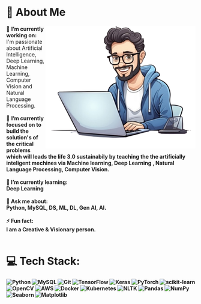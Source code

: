 
# 💫 About Me
<img align="right" alt="Coding" width="400" src="https://github.com/RohitPawar001/RohitPawar001/blob/main/bg.png?raw=true"/>
🔭 <b>I’m currently working on:</b>  <br>   I'm passionate about Artificial Intelligence, Deep Learning, Machine Learning, Computer Vision and Natural Language Processing. <br><br> 👯  <b>I’m currently focused on to build the solution's of the critical problems which will leads the life 3.0 sustainabily by teaching the the artificially inteligent mechines via Machine learning, Deep Learning , Natural Language Processing, Computer Vision. <br> <br>🌱 <b>I’m currently learning:</b>  <br>   Deep Learning  <br> <br> 💬 <b>Ask me about:</b>  <br>   Python, MySQL, DS, ML, DL, Gen AI, AI. <br> <br> ⚡ <b>Fun fact:<b/>  <br>   I am a Creative & Visionary person. 

  <br>
  <br>

# 💻 Tech Stack:

<p align="left">
  <img src="https://img.shields.io/badge/Python-3776AB?style=for-the-badge&logo=python&logoColor=white" alt="Python" />
  <img src="https://img.shields.io/badge/MySQL-4479A1?style=for-the-badge&logo=mysql&logoColor=white" alt="MySQL" />
  <img src="https://img.shields.io/badge/Git-F05032?style=for-the-badge&logo=git&logoColor=white" alt="Git" />
  <img src="https://img.shields.io/badge/TensorFlow-FF6F00?style=for-the-badge&logo=tensorflow&logoColor=white" alt="TensorFlow" />
  <img src="https://img.shields.io/badge/Keras-D00000?style=for-the-badge&logo=keras&logoColor=white" alt="Keras" />
  <img src="https://img.shields.io/badge/PyTorch-EE4C2C?style=for-the-badge&logo=pytorch&logoColor=white" alt="PyTorch" />
  <img src="https://img.shields.io/badge/scikitlearn-F7931E?style=for-the-badge&logo=scikit-learn&logoColor=white" alt="scikit-learn" />
  <img src="https://img.shields.io/badge/OpenCV-5C3EE8?style=for-the-badge&logo=opencv&logoColor=white" alt="OpenCV" />
  <img src="https://img.shields.io/badge/AWS-232F3E?style=for-the-badge&logo=amazon-aws&logoColor=white" alt="AWS" />
  <img src="https://img.shields.io/badge/Docker-2496ED?style=for-the-badge&logo=docker&logoColor=white" alt="Docker" />
  <img src="https://img.shields.io/badge/Kubernetes-326CE5?style=for-the-badge&logo=kubernetes&logoColor=white" alt="Kubernetes" />
  <img src="https://img.shields.io/badge/NLTK-154F5B?style=for-the-badge&logo=python&logoColor=white" alt="NLTK" />
  <img src="https://img.shields.io/badge/Pandas-150458?style=for-the-badge&logo=pandas&logoColor=white" alt="Pandas" />
  <img src="https://img.shields.io/badge/NumPy-013243?style=for-the-badge&logo=numpy&logoColor=white" alt="NumPy" />
  <img src="https://img.shields.io/badge/Seaborn-3776AB?style=for-the-badge&logo=python&logoColor=white" alt="Seaborn" />
  <img src="https://img.shields.io/badge/Matplotlib-11557c?style=for-the-badge&logo=python&logoColor=white" alt="Matplotlib" />
</p>



